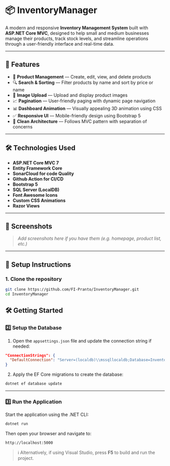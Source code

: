 # 📦 InventoryManager

A modern and responsive **Inventory Management System** built with **ASP.NET Core MVC**, designed to help small and medium businesses manage their products, track stock levels, and streamline operations through a user-friendly interface and real-time data.

---

## 🚀 Features

- 🧾 **Product Management** — Create, edit, view, and delete products
- 🔍 **Search & Sorting** — Filter products by name and sort by price or name
- 📸 **Image Upload** — Upload and display product images
- 📈 **Pagination** — User-friendly paging with dynamic page navigation
- 📊 **Dashboard Animation** — Visually appealing 3D animation using CSS
- ✅ **Responsive UI** — Mobile-friendly design using Bootstrap 5
- 🧩 **Clean Architecture** — Follows MVC pattern with separation of concerns

---

## 🛠 Technologies Used

- **ASP.NET Core MVC 7**
- **Entity Framework Core**
- **SonarCloud for code Quality**
- **Github Action for CI/CD**
- **Bootstrap 5**
- **SQL Server (LocalDB)**
- **Font Awesome Icons**
- **Custom CSS Animations**
- **Razor Views**

---

## 📸 Screenshots

> _Add screenshots here if you have them (e.g. homepage, product list, etc.)_

---

## 🧰 Setup Instructions

### 1. Clone the repository

```bash
git clone https://github.com/FI-Pranto/InventoryManager.git
cd InventoryManager
```


## 🛠️ Getting Started

### 2️⃣ Setup the Database

1. Open the `appsettings.json` file and update the connection string if needed:

```json
"ConnectionStrings": {
  "DefaultConnection": "Server=(localdb)\\mssqllocaldb;Database=InventoryManagerDb;Trusted_Connection=True;"
}
```

2. Apply the EF Core migrations to create the database:

```bash
dotnet ef database update
```

---

### 3️⃣ Run the Application

Start the application using the .NET CLI:

```bash
dotnet run
```

Then open your browser and navigate to:

```
http://localhost:5000
```

> ℹ️ Alternatively, if using Visual Studio, press **F5** to build and run the project.



